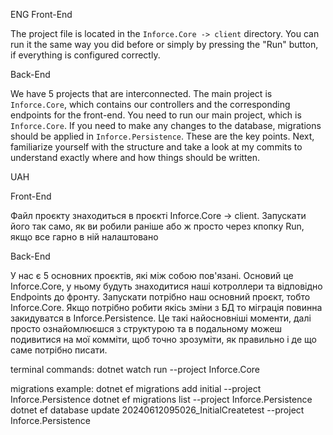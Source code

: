 ENG
Front-End

The project file is located in the `Inforce.Core -> client` directory. You can run it the same way you did before or simply by pressing the "Run" button, if everything is configured correctly.

Back-End

We have 5 projects that are interconnected. The main project is `Inforce.Core`, which contains our controllers and the corresponding endpoints for the front-end. You need to run our main project, which is `Inforce.Core`. If you need to make any changes to the database, migrations should be applied in `Inforce.Persistence`. These are the key points. Next, familiarize yourself with the structure and take a look at my commits to understand exactly where and how things should be written.

UAH

Front-End 

Файл проєкту знаходиться в проєкті Inforce.Core -> client. Запускати його так само, як ви робили раніше або ж просто через кпопку Run, якщо все гарно в ній налаштовано

Back-End 

У нас є 5 основних проєктів, які між собою пов'язані. Основий це Inforce.Core, у ньому будуть знаходитися наші котроллери та відповідно Endpoints до фронту. Запускати потрібно наш основний проєкт, тобто Inforce.Core. Якщо потрібно робити якісь зміни з БД то міграція повинна закидуватся в Inforce.Persistence. Це такі найосновніші моменти, далі просто ознайомлюєшся з структурою та в подальному можеш подивитися на мої комміти, щоб точно зрозуміти, як правильно і де що саме потрібно писати.


terminal commands:
dotnet watch run --project Inforce.Core

migrations example:
dotnet ef migrations add initial --project Inforce.Persistence
dotnet ef migrations list --project Inforce.Persistence
dotnet ef database update 20240612095026_InitialCreatetest --project Inforce.Persistence